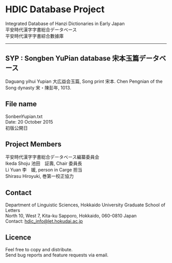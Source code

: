 HDIC Database Project
====
Integrated Database of Hanzi Dictionaries in Early Japan  
平安時代漢字字書総合データベース  
平安時代漢字字書綜合數據庫  

---
## SYP : Songben YuPian database 宋本玉篇データベース

Daguang yihui Yupian 大広益会玉篇, Song print 宋本. Chen Pengnian of the Song dynasty 宋・陳彭年, 1013.

## File name
SonbenYupian.txt  
Date: 20 October 2015  
初版公開日

## Project Members
平安時代漢字字書総合データベース編纂委員会  
Ikeda Shoju 池田　証壽, Chair 委員長  
Li Yuan 李　媛, person in Carge 担当    
Shirasu Hiroyuki, 巻第一校正協力

## Contact
Department of Linguistic Sciences, Hokkaido University Graduate School of Letters  
North 10, West 7, Kita-ku Sapporo, Hokkaido, 060-0810 Japan  
Contact: hdic_info@let.hokudai.ac.jp

## Licence
Feel free to copy and distribute.  
Send bug reports and feature requests via email.
